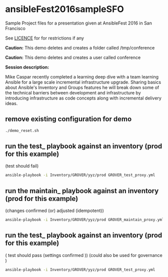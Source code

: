 # ansibleFest2016sampleSFO
Sample Project files for a presentation given at AnsibleFest 2016 in San Francisco

See [LICENCE](LICENSE) for for restrictions if any

**Caution:** This demo deletes and creates a folder called /tmp/conference

**Caution:** This demo deletes and creates a user called conference

**Session description:**

Mike Caspar recently completed a learning deep dive with a team learning Ansible for a large scale incremental infrastructure upgrade. Sharing basics about Ansible's Inventory and Groups features he will break down some of the technical barriers between development and infrastructure by introducing infrastructure as code concepts along with incremental delivery ideas.


## remove existing configuration for demo

```bash
./demo_reset.sh
```

## run the test_ playbook against an inventory (prod for this example)

(test should fail)

```bash
ansible-playbook -i Inventory/GROVER/yyz/prod GROVER_test_proxy.yml
```

## run the maintain_ playbook against an inventory (prod for this example)
(changes confirmed (or) adjusted (idempotent))

```bash
ansible-playbook -i Inventory/GROVER/yyz/prod GROVER_maintain_proxy.yml -u root
```

## run the test_ playbook against an inventory (prod for this example)
( test should pass (settings confirmed )) (could also be used for governance )

```bash
ansible-playbook -i Inventory/GROVER/yyz/prod GROVER_test_proxy.yml
```


